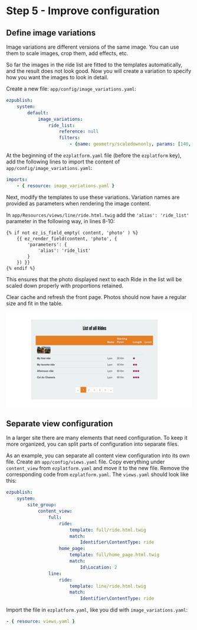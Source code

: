 # Step 5 - Improve configuration

## Define image variations

Image variations are different versions of the same image. You can use them to scale images, crop them, add effects, etc.

So far the images in the ride list are fitted to the templates automatically, and the result does not look good.
Now you will create a variation to specify how you want the images to look in detail.

Create a new file: `app/config/image_variations.yaml`:

``` yaml
ezpublish:
    system:
        default:
            image_variations:
                ride_list:
                    reference: null
                    filters:
                        - {name: geometry/scaledownonly, params: [140, 100]}
```

At the beginning of the `ezplatform.yaml` file (before the `ezplatform` key), add the following lines to import the content of `app/config/image_variations.yaml`:

``` yaml
imports:
    - { resource: image_variations.yaml }
```

Next, modify the templates to use these variations. Variation names are provided as parameters when rendering the image content.

In `app/Resources/views/line/ride.html.twig` add the `'alias': 'ride_list'` parameter in the following way, in lines 8-10:

``` html+twig
{% if not ez_is_field_empty( content, 'photo' ) %}
    {{ ez_render_field(content, 'photo', {
        'parameters': {
            'alias': 'ride_list'
        }
    }) }}
{% endif %}
```

This ensures that the photo displayed next to each Ride in the list will be scaled down properly with proportions retained.

Clear cache and refresh the front page. Photos should now have a regular size and fit in the table.

![Ride list with proper image variations](img/bike_tutorial_ride_list.png)

## Separate view configuration

In a larger site there are many elements that need configuration. To keep it more organized, you can split parts of configuration into separate files.

As an example, you can separate all content view configuration into its own file. Create an `app/config/views.yaml` file. Copy everything under `content_view` from `ezplatform.yaml` and move it to the new file.
Remove the corresponding code from `ezplatform.yaml`. The `views.yaml` should look like this:

``` yaml
ezpublish:
    system:
        site_group:
            content_view:
                full:
                    ride:
                        template: full/ride.html.twig
                        match:
                            Identifier\ContentType: ride
                    home_page:
                        template: full/home_page.html.twig
                        match:
                            Id\Location: 2
                line:
                    ride:
                        template: line/ride.html.twig
                        match:
                            Identifier\ContentType: ride
```

Import the file in `ezplatform.yaml`, like you did with `image_variations.yaml`:

``` yaml
- { resource: views.yaml }
```
